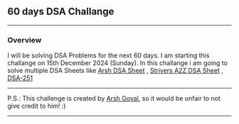## 60 days DSA Challange

---

### Overview
I will be solving DSA Problems for the next 60 days.
I am starting this challange on 15th December 2024 (Sunday).
In this challange i am going to solve multiple DSA Sheets like 
[Arsh DSA Sheet](https://www.proelevate.in/dsa-practice/arsh-dsa-sheet) ,
[Strivers A2Z DSA Sheet](https://takeuforward.org/strivers-a2z-dsa-course/strivers-a2z-dsa-course-sheet-2) ,
[DSA-251](https://www.propeers.in/roadmaps/657d7e45e3609127743ec629)

---

P.S.: This challenge is created by [Arsh Goyal](https://www.youtube.com/@ArshGoyal), so it would be unfair to not give credit to him! :)

---


